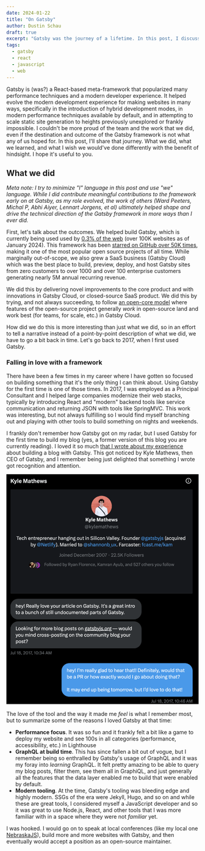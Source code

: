 ```yaml
---
date: 2024-01-22
title: "On Gatsby"
author: Dustin Schau
draft: true
excerpt: "Gatsby was the journey of a lifetime. In this post, I discuss what I learned, what we did wrong, and what it meant for the modern web."
tags:
  - gatsby
  - react
  - javascript
  - web
---
```


Gatsby is (was?) a React-based meta-framework that popularized many performance techniques and a modern developer experience. It helped evolve the modern development experience for making websites in many ways, specifically in the introduction of hybrid development modes, in modern performance techniques available by default, and in attempting to scale static site generation to heights previously unexplored or frankly impossible. I couldn't be more proud of the team and the work that we did, even if the destination and outcome of the Gatsby framework is not what any of us hoped for. In this post, I'll share that journey. What we did, what we learned, and what I wish we would've done differently with the benefit of hindsight. I hope it's useful to you.

## What we did

_Meta note: I try to minimize "I" language in this post and use "we" language. While I did contribute meaningful contributions to the framework early on at Gatsby, as my role evolved, the work of others (Ward Peeters, Michal P, Abhi Aiyer, Lennart Jorgens, et al) ultimately helped shape and drive the technical direction of the Gatsby framework in more ways than I ever did._

First, let's talk about the outcomes. We helped build Gatsby, which is currently being used used by [0.3% of the web](https://w3techs.com/technologies/details/cm-gatsby) (over 100K websites as of January 2024). This framework has been [starred on GitHub over 50K times](https://github.com/gatsbyjs/gatsby), making it one of the most popular open source projects of all time. While marginally out-of-scope, we also grew a SaaS business (Gatsby Cloud) which was the best place to build, preview, deploy, and host Gatsby sites from zero customers to over 1000 and over 100 enterprise customers generating nearly 5M annual recurring revenue.

We did this by delivering novel improvements to the core product and with innovations in Gatsby Cloud, or closed-source SaaS product. We did this by trying, and not always succeeding, to follow [an open-core model](https://en.wikipedia.org/wiki/Open-core_model) where features of the open-source project generally _work_ in open-source land and work best (for teams, for scale, etc.) in Gatsby Cloud.

How did we do this is more interesting than just what we did, so in an effort to tell a narrative instead of a point-by-point description of what we did, we have to go a bit back in time. Let's go back to 2017, when I first used Gatsby.

### Falling in love with a framework

There have been a few times in my career where I have gotten so focused on building something that it's the only thing I can think about. Using Gatsby for the first time is one of those times. In 2017, I was employed as a Principal Consultant and I helped large companies modernize their web stacks, typically by introducing React and "modern" backend tools like service communication and returning JSON with tools like SpringMVC. This work was interesting, but not always fulfilling so I would find myself branching out and playing with other tools to build something on nights and weekends.

I frankly don't remember how Gatsby got on my radar, but I used Gatsby for the first time to build my blog (yes, a former version of this blog you are currently reading). I loved it so much [that I wrote about my experience](https://dustinschau.com/posts/getting-started-with-gatsby/) about building a blog with Gatsby. This got noticed by Kyle Mathews, then CEO of Gatsby, and I remember being just delighted that something I wrote got recognition and attention. 

![Kyle DMing me on Twitter](./images/kyle-message.png)

The love of the tool and the way it made me _feel_ is what I remember most, but to summarize some of the reasons I loved Gatsby at that time:

- **Performance focus**. It was so fun and it frankly felt a bit like a game to deploy my website and see 100s in all categories (performance, accessibility, etc.) in Lighthouse
- **GraphQL at build time**. This has since fallen a bit out of vogue, but I remember being so enthralled by Gatsby's usage of GraphQL and it was my foray into _learning_ GraphQL. It felt pretty amazing to be able to query my blog posts, filter them, see them all in GraphiQL, and just generally all the features that the data layer enabled me to build that were enabled by default.
- **Modern tooling**. At the time, Gatsby's tooling was bleeding edge and highly modern. SSGs of the era were Jekyll, Hugo, and so on and while these are great tools, I considered myself a JavaScript developer and so it was great to use Node.js, React, and other tools that I was more familiar with in a space where they were not _familiar_ yet.

I was hooked. I would go on to speak at local conferences (like my local one [NebraskaJS](https://nebraskajs.com)), build more and more websites with Gatsby, and then eventually would accept a position as an open-source maintainer.